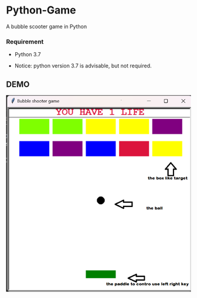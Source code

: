 # Python-Game
A bubble scooter game in Python

### Requirement 

- Python 3.7 
* Notice: python version 3.7 is advisable, but not required.

## DEMO
![This is an image](https://github.com/sangram73/Python-Game/blob/master/Screenshot%20(178).png)
